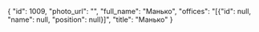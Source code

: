 {
    "id": 1009,
    "photo_url": "",
    "full_name": "Манько",
    "offices": "[{\"id\": null, \"name\": null, \"position\": null}]",
    "title": "Манько"
}